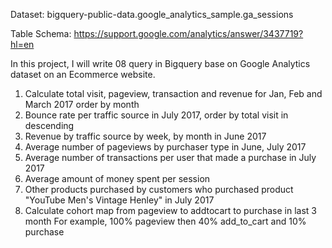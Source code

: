 Dataset: bigquery-public-data.google_analytics_sample.ga_sessions

Table Schema: https://support.google.com/analytics/answer/3437719?hl=en



 
In this project, I will write 08 query in Bigquery base on Google Analytics dataset on an Ecommerce website.


1. Calculate total visit, pageview, transaction and revenue for Jan, Feb and March 2017 order by month
2. Bounce rate per traffic source in July 2017, order by total visit in descending
3. Revenue by traffic source by week, by month in June 2017
4. Average number of pageviews by purchaser type in June, July 2017
5. Average number of transactions per user that made a purchase in July 2017
6. Average amount of money spent per session
7. Other products purchased by customers who purchased product "YouTube Men's Vintage Henley" in July 2017
8. Calculate cohort map from pageview to addtocart to purchase in last 3 month
   For example, 100% pageview then 40% add_to_cart and 10% purchase
